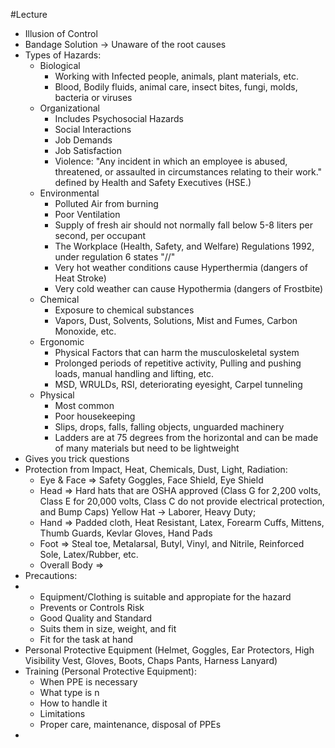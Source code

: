 #Lecture
- Illusion of Control
- Bandage Solution $\to$ Unaware of the root causes
- Types of Hazards:
	- Biological
		- Working with Infected people, animals, plant materials, etc.
		- Blood, Bodily fluids, animal care, insect bites, fungi, molds, bacteria or viruses
	- Organizational
		- Includes Psychosocial Hazards
		- Social Interactions
		- Job Demands
		- Job Satisfaction
		- Violence: "Any incident in which an employee is abused, threatened, or assaulted in circumstances relating to their work." defined by Health and Safety Executives (HSE.)
	- Environmental
		- Polluted Air from burning
		- Poor Ventilation
		- Supply of fresh air should not normally fall below 5-8 liters per second, per occupant
		- The Workplace (Health, Safety, and Welfare) Regulations 1992, under regulation 6 states "//"
		- Very hot weather conditions cause Hyperthermia (dangers of Heat Stroke)
		- Very cold weather can cause Hypothermia (dangers of Frostbite)
	- Chemical
		- Exposure to chemical substances
		- Vapors, Dust, Solvents, Solutions, Mist and Fumes, Carbon Monoxide, etc.
	- Ergonomic
		- Physical Factors that can harm the musculoskeletal system
		- Prolonged periods of repetitive activity, Pulling and pushing loads, manual handling and lifting, etc.
		- MSD, WRULDs, RSI, deteriorating eyesight, Carpel tunneling
	- Physical
		- Most common
		- Poor housekeeping
		- Slips, drops, falls, falling objects, unguarded machinery
		- Ladders are at 75 degrees from the horizontal and can be made of many materials but need to be lightweight
- Gives you trick questions
- Protection from Impact, Heat, Chemicals, Dust, Light, Radiation:
	- Eye & Face $\Rightarrow$ Safety Goggles, Face Shield, Eye Shield
	- Head $\Rightarrow$ Hard hats that are OSHA approved (Class G for 2,200 volts, Class E for 20,000 volts, Class C do not provide electrical protection, and Bump Caps)
	  Yellow Hat $\to$ Laborer, Heavy Duty;
	- Hand $\Rightarrow$ Padded cloth, Heat Resistant, Latex, Forearm Cuffs, Mittens, Thumb Guards, Kevlar Gloves, Hand Pads
	- Foot $\Rightarrow$ Steal toe, Metalarsal, Butyl, Vinyl, and Nitrile, Reinforced Sole, Latex/Rubber, etc.
	- Overall Body $\Rightarrow$ 
- Precautions:
- 
	- Equipment/Clothing is suitable and appropiate for the hazard
	- Prevents or Controls Risk
	- Good Quality and Standard
	- Suits them in size, weight, and fit
	- Fit for the task at hand
- Personal Protective Equipment (Helmet, Goggles, Ear Protectors, High Visibility Vest, Gloves, Boots, Chaps Pants, Harness Lanyard)
- Training (Personal Protective Equipment):
	- When PPE is necessary
	- What type is n
	- How to handle it
	- Limitations
	- Proper care, maintenance, disposal of PPEs
- 